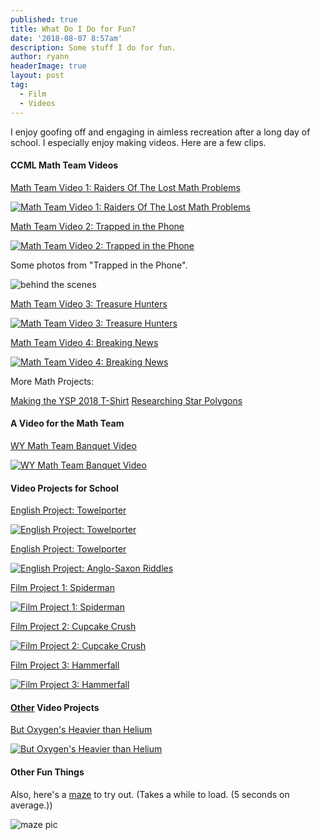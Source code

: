 ```yaml
---
published: true
title: What Do I Do for Fun? 
date: '2018-08-07 8:57am'
description: Some stuff I do for fun.
author: ryann	
headerImage: true
layout: post
tag:
  - Film
  - Videos
---
```


I enjoy goofing off and engaging in aimless recreation after a long day of school. I especially enjoy making videos. Here are a few clips. 

#### CCML Math Team Videos

[Math Team Video 1: Raiders Of The Lost Math Problems](https://www.youtube.com/watch?v=pNJRxKRxiVU)

[![Math Team Video 1: Raiders Of The Lost Math Problems](https://img.youtube.com/vi/pNJRxKRxiVU/0.jpg)](https://www.youtube.com/watch?v=pNJRxKRxiVU "Math Team Video 1: Raiders Of The Lost Math Problems")


[Math Team Video 2: Trapped in the Phone](https://youtu.be/al2KfVORXj4)

[![Math Team Video 2: Trapped in the Phone](https://img.youtube.com/vi/3Du_xJJWEUE/0.jpg)](https://youtu.be/al2KfVORXj4 "TRAPPED IN THE PHONE! - CCML Meet 2 Video Contest Submission")

Some photos from "Trapped in the Phone".

![behind the scenes](https://x-ry.github.io/assets/images/posts/goof/goof3.png)


[Math Team Video 3: Treasure Hunters](https://youtu.be/BWcLEVzVwzE)

[![Math Team Video 3: Treasure Hunters](https://img.youtube.com/vi/BWcLEVzVwzE/0.jpg)](https://www.youtube.com/watch?v=BWcLEVzVwzE "Math Team Video 3: Treasure Hunters")


[Math Team Video 4: Breaking News](https://youtu.be/SfjogOXs0Gk)

[![Math Team Video 4: Breaking News](https://img.youtube.com/vi/SfjogOXs0Gk/0.jpg)](https://youtu.be/SfjogOXs0Gk "Math Team Video 4: Breaking News")

More Math Projects:

[Making the YSP 2018 T-Shirt](https://x-ry.github.io/YSPShirt) [Researching Star Polygons](https://x-ry.github.io/QED)

#### A Video for the Math Team

[WY Math Team Banquet Video](https://youtu.be/SfLt9xLlgik)

[![WY Math Team Banquet Video](https://img.youtube.com/vi/SfLt9xLlgik/0.jpg)](https://youtu.be/SfLt9xLlgik
 "WY Math Team Banquet Video")

#### Video Projects for School

[English Project: Towelporter](https://www.youtube.com/watch?v=-dM7nsPcvjU)

[![English Project: Towelporter](https://img.youtube.com/vi/5WivpfCEfJk/0.jpg)](https://www.youtube.com/watch?v=-dM7nsPcvjU "English Project: Towelporter")

[English Project: Towelporter](https://www.youtube.com/watch?v=a-9svPp-3qc)

[![English Project: Anglo-Saxon Riddles](https://img.youtube.com/vi/a-9svPp-3qc/0.jpg)](https://www.youtube.com/watch?v=-a-9svPp-3qc "English Project: Anglo-Saxon Riddles")

[Film Project 1: Spiderman](https://youtu.be/8x5nrD6CTlo)

[![Film Project 1: Spiderman](https://img.youtube.com/vi/S5wBKwk1BJ8/0.jpg)](https://youtu.be/8x5nrD6CTlo
 "Film Project 1: Spiderman")
 

[Film Project 2: Cupcake Crush](https://www.youtube.com/watch?v=mHt5kmyhOGk)

[![Film Project 2: Cupcake Crush](https://img.youtube.com/vi/DWar17To8sw/0.jpg)](https://www.youtube.com/watch?v=mHt5kmyhOGk
 "Film Project 2: Cupcake Crush")


[Film Project 3: Hammerfall](https://www.youtube.com/watch?v=mHt5kmyhOGk)

[![Film Project 3: Hammerfall](https://img.youtube.com/vi/mHt5kmyhOGk/0.jpg)](https://www.youtube.com/watch?v=mHt5kmyhOGk
 "Film Project 3: Hammerfall")

#### [Other](https://x-ry.github.io/FunTime-Etc) Video Projects

[But Oxygen's Heavier than Helium](https://www.youtube.com/watch?v=31TuHZr8tRQ)

[![But Oxygen's Heavier than Helium](https://img.youtube.com/vi/31TuHZr8tRQ/0.jpg)](https://www.youtube.com/watch?v=31TuHZr8tRQ "But Oxygen's Heavier than Helium")


#### Other Fun Things

Also, here's a [maze](https://x-ry.github.io/spheremaze/) to try out. (Takes a while to load. (5 seconds on average.))

![maze pic](https://x-ry.github.io/assets/images/posts/goof/maze.png)

